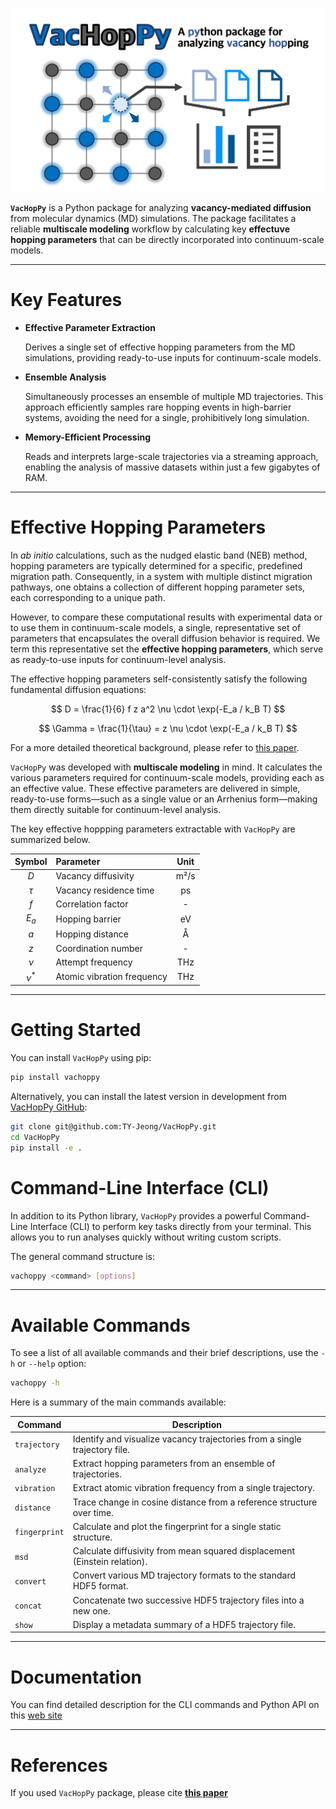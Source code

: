 
<div align="center">
<p>
    <img src="https://raw.githubusercontent.com/TY-Jeong/VacHopPy/main/imgs/logo.png" width="700"/>
</p>
</div>

**`VacHopPy`** is a Python package for analyzing **vacancy-mediated diffusion** from molecular dynamics (MD) simulations. The package facilitates a reliable **multiscale modeling** workflow by calculating key **effectuve hopping parameters** that can be directly incorporated into continuum-scale models.

---
# Key Features

* **Effective Parameter Extraction** 

  Derives a single set of effective hopping parameters from the MD simulations, 
  providing ready-to-use inputs for continuum-scale models.

* **Ensemble Analysis**

  Simultaneously processes an ensemble of multiple MD trajectories. 
  This approach efficiently samples rare hopping events in high-barrier systems, 
  avoiding the need for a single, prohibitively long simulation.

* **Memory-Efficient Processing**

  Reads and interprets large-scale trajectories via a streaming approach, 
  enabling the analysis of massive datasets within just a few gigabytes of RAM.

---

# Effective Hopping Parameters

In *ab initio* calculations, such as the nudged elastic band (NEB) method, hopping parameters are typically determined for a specific, predefined migration path. Consequently, in a system with multiple distinct migration pathways, one obtains a collection of different hopping parameter sets, each corresponding to a unique path.

However, to compare these computational results with experimental data or to use them in continuum-scale models, a single, representative set of parameters that encapsulates the overall diffusion behavior is required. We term this representative set the **effective hopping parameters**, which serve as ready-to-use inputs for continuum-level analysis.

The effective hopping parameters self-consistently satisfy the following fundamental diffusion equations:

$$
D = \frac{1}{6} f z a^2 \nu \cdot \exp(-E_a / k_B T)
$$

$$
\Gamma = \frac{1}{\tau} = z \nu \cdot \exp(-E_a / k_B T)
$$

For a more detailed theoretical background, please refer to [this paper](https://arxiv.org/abs/2503.23467).

`VacHopPy` was developed with **multiscale modeling** in mind. It calculates the various parameters required for continuum-scale models, providing each as an effective value. These effective parameters are delivered in simple, ready-to-use forms—such as a single value or an Arrhenius form—making them directly suitable for continuum-level analysis.

The key effective hoppping parameters extractable with `VacHopPy` are summarized below.

<div align="center">

| Symbol | Parameter                  | Unit |
| :----: | :------------------------- | :--: |
|  $D$   | Vacancy diffusivity        | m²/s |
| $\tau$ | Vacancy residence time     |  ps  |
|  $f$   | Correlation factor         |  -   |
| $E_a$  | Hopping barrier            |  eV  |
|  $a$   | Hopping distance           |  Å   |
|  $z$   | Coordination number        |  -   |
| $\nu$  | Attempt frequency          | THz  |
| $\nu^*$| Atomic vibration frequency | THz  |

</div>

---
# Getting Started

You can install `VacHopPy` using pip:
```bash
pip install vachoppy
```

Alternatively, you can install the latest version in development from [VacHopPy GitHub](https://github.com/TY-Jeong/VacHopPy):

```bash
git clone git@github.com:TY-Jeong/VacHopPy.git
cd VacHopPy
pip install -e .
```

# Command-Line Interface (CLI)

In addition to its Python library, `VacHopPy` provides a powerful Command-Line Interface (CLI) to perform key tasks directly from your terminal. This allows you to run analyses quickly without writing custom scripts.

The general command structure is:

```bash
vachoppy <command> [options]
```

-----
# Available Commands

To see a list of all available commands and their brief descriptions, use the `-h` or `--help` option:

```bash
vachoppy -h
```

Here is a summary of the main commands available:

<div align="center">

| Command | Description |
|---|---|
| `trajectory` | Identify and visualize vacancy trajectories from a single trajectory file. |
| `analyze` | Extract hopping parameters from an ensemble of trajectories. |
| `vibration` | Extract atomic vibration frequency from a single trajectory. |
| `distance` | Trace change in cosine distance from a reference structure over time. |
| `fingerprint` | Calculate and plot the fingerprint for a single static structure. |
| `msd` | Calculate diffusivity from mean squared displacement (Einstein relation). |
| `convert` | Convert various MD trajectory formats to the standard HDF5 format. |
| `concat` | Concatenate two successive HDF5 trajectory files into a new one. |
| `show` | Display a metadata summary of a HDF5 trajectory file. |

</div>

----
# Documentation

You can find detailed description for the CLI commands and Python API on this [web site](https://vachoppy.readthedocs.io/en/latest/)

-----
# References
If you used `VacHopPy` package, please cite [**this paper**](https://arxiv.org/abs/2503.23467)
